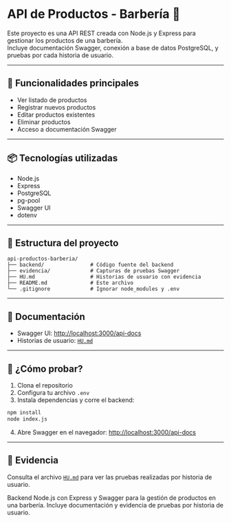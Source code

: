 # API de Productos - Barbería 💈

Este proyecto es una API REST creada con Node.js y Express para gestionar los productos de una barbería.  
Incluye documentación Swagger, conexión a base de datos PostgreSQL, y pruebas por cada historia de usuario.

---

## 🧩 Funcionalidades principales

- Ver listado de productos
- Registrar nuevos productos
- Editar productos existentes
- Eliminar productos
- Acceso a documentación Swagger

---

## 📦 Tecnologías utilizadas

- Node.js
- Express
- PostgreSQL
- pg-pool
- Swagger UI
- dotenv

--- 
## 📂 Estructura del proyecto

```
api-productos-barberia/
├── backend/               # Código fuente del backend
├── evidencia/             # Capturas de pruebas Swagger
├── HU.md                  # Historias de usuario con evidencia
├── README.md              # Este archivo
└── .gitignore             # Ignorar node_modules y .env
```

---

## 🔗 Documentación

- Swagger UI: [http://localhost:3000/api-docs](http://localhost:3000/api-docs)
- Historias de usuario: [`HU.md`](./HU.md)

---

## 🧪 ¿Cómo probar?

1. Clona el repositorio
2. Configura tu archivo `.env`
3. Instala dependencias y corre el backend:

```bash
npm install
node index.js
```

4. Abre Swagger en el navegador:
[http://localhost:3000/api-docs](http://localhost:3000/api-docs)

---

## 📸 Evidencia

Consulta el archivo [`HU.md`](./HU.md) para ver las pruebas realizadas por historia de usuario.

Backend Node.js con Express y Swagger para la gestión de productos en una barbería. Incluye documentación y evidencia de pruebas por historia de usuario.
